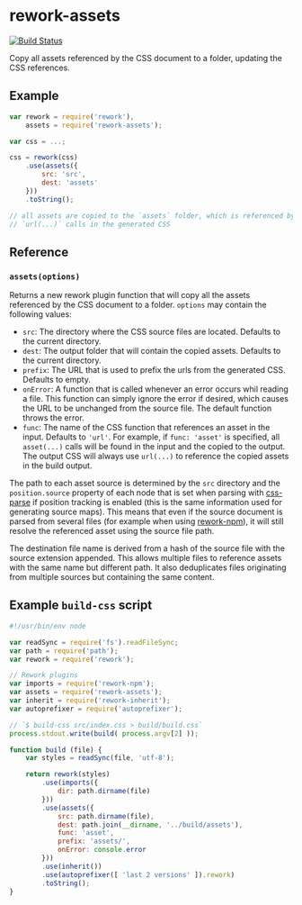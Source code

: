 # rework-assets

[![Build Status](https://drone.io/github.com/conradz/rework-assets/status.png)](https://drone.io/github.com/conradz/rework-assets/latest)

Copy all assets referenced by the CSS document to a folder, updating the CSS
references.

## Example

```js
var rework = require('rework'),
    assets = require('rework-assets');

var css = ...;

css = rework(css)
    .use(assets({
        src: 'src',
        dest: 'assets'
    }))
    .toString();

// all assets are copied to the `assets` folder, which is referenced by all
// `url(...)` calls in the generated CSS
```

## Reference

### `assets(options)`

Returns a new rework plugin function that will copy all the assets referenced
by the CSS document to a folder. `options` may contain the following values:

 * `src`: The directory where the CSS source files are located. Defaults to
     the current directory.
 * `dest`: The output folder that will contain the copied assets. Defaults to
     the current directory.
 * `prefix`: The URL that is used to prefix the urls from the
     generated CSS.  Defaults to empty.
 * `onError`: A function that is called whenever an error occurs whil reading a
     file. This function can simply ignore the error if desired, which causes the
     URL to be unchanged from the source file. The default function throws the
     error.
 * `func`: The name of the CSS function that references an asset in the input.
     Defaults to `'url'`. For example, if `func: 'asset'` is specified, all
     `asset(...)` calls will be found in the input and the copied to the output.
     The output CSS will always use `url(...)` to reference the copied assets in
     the build output.

The path to each asset source is determined by the `src` directory and the
`position.source` property of each node that is set when parsing with
[css-parse](https://github.com/reworkcss/css-parse) if position tracking is
enabled (this is the same information used for generating source maps). This
means that even if the source document is parsed from several files (for
example when using [rework-npm](https://github.com/conradz/rework-npm)), it
will still resolve the referenced asset using the source file path.

The destination file name is derived from a hash of the source file with the
source extension appended. This allows multiple files to reference assets with
the same name but different path. It also deduplicates files originating from
multiple sources but containing the same content.

## Example `build-css` script

```js
#!/usr/bin/env node

var readSync = require('fs').readFileSync;
var path = require('path');
var rework = require('rework');

// Rework plugins
var imports = require('rework-npm');
var assets = require('rework-assets');
var inherit = require('rework-inherit');
var autoprefixer = require('autoprefixer');

// `$ build-css src/index.css > build/build.css`
process.stdout.write(build( process.argv[2] ));

function build (file) {
    var styles = readSync(file, 'utf-8');

    return rework(styles)
        .use(imports({
            dir: path.dirname(file)
        }))
        .use(assets({
            src: path.dirname(file),
            dest: path.join(__dirname, '../build/assets'),
            func: 'asset',
            prefix: 'assets/',
            onError: console.error
        }))
        .use(inherit())
        .use(autoprefixer([ 'last 2 versions' ]).rework)
        .toString();
}
```
